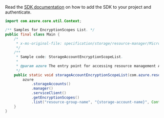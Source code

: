 Read the [SDK documentation](https://github.com/Azure/azure-sdk-for-java/blob/azure-resourcemanager_2.10.0/sdk/resourcemanager/azure-resourcemanager/README.md) on how to add the SDK to your project and authenticate.

```java
import com.azure.core.util.Context;

/** Samples for EncryptionScopes List. */
public final class Main {
    /*
     * x-ms-original-file: specification/storage/resource-manager/Microsoft.Storage/stable/2021-04-01/examples/StorageAccountEncryptionScopeList.json
     */
    /**
     * Sample code: StorageAccountEncryptionScopeList.
     *
     * @param azure The entry point for accessing resource management APIs in Azure.
     */
    public static void storageAccountEncryptionScopeList(com.azure.resourcemanager.AzureResourceManager azure) {
        azure
            .storageAccounts()
            .manager()
            .serviceClient()
            .getEncryptionScopes()
            .list("resource-group-name", "{storage-account-name}", Context.NONE);
    }
}
```
